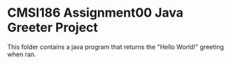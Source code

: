 # CMSI186 Assignment00 Java Greeter Project
This folder contains a java program that returns the "Hello World!" greeting when ran.